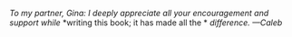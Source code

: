 *To my partner, Gina: I deeply appreciate all your encouragement and support while* *writing this book; it has made all the * *difference.* *—Caleb*